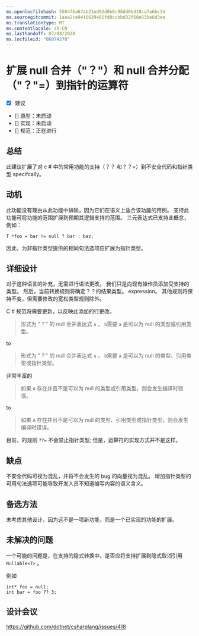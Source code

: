 ```yaml
---
ms.openlocfilehash: 5584f6a67ab21ed92d0b8c98dd0bd18ca7a6bc3d
ms.sourcegitcommit: 1aaa2ce9416639485fd0ccbbd32f68e53be6d3ea
ms.translationtype: MT
ms.contentlocale: zh-CN
ms.lasthandoff: 07/08/2020
ms.locfileid: "86074278"
---
```

# <a name="extend-null-coalescing--and-null-coalescing-assignment--operators-to-pointers"></a>扩展 null 合并（"？"）和 null 合并分配（"？"=）到指针的运算符

* [x] 建议
* [] 原型：未启动
* [] 实现：未启动
* [] 规范：正在进行

## <a name="summary"></a>总结
[summary]: #summary

此建议扩展了对 c # 中的常用功能的支持（？？ 和？？=）到不安全代码和指针类型 specifcally。 

## <a name="motivation"></a>动机
[motivation]: #motivation


此功能没有理由从此功能中排除，因为它们在语义上适合该功能的用例。 支持此功能可将功能的范围扩展到预期其逻辑支持的范围。 三元表达式已支持此概念，例如：

 `T *foo = bar != null ? bar : baz;`

因此，为非指针类型提供的相同句法选项应扩展为指针类型。

## <a name="detailed-design"></a>详细设计
[design]: #detailed-design

对于这种语言的补充，无需进行语法更改。 我们只是向现有操作员添加受支持的类型。 然后，当前转换规则将确定？？的结果类型。 expression。
其他规则将保持不变，但需要修改的宽松类型规则除外。

C # 规范将需要更新，以反映此添加的行更改。
> 形式为 "？" 的 null 合并表达式 `a` 。 `b`需要 `a` 是可以为 null 的类型或引用类型。

to

> 形式为 "？" 的 null 合并表达式 `a` 。 `b`需要 `a` 是可以为 null 的类型、引用类型或指针类型。

非常丰富的 
> 如果 `A` 存在并且不是可以为 null 的类型或引用类型，则会发生编译时错误。

to

> 如果 `A` 存在并且不是可以为 null 的类型、引用类型或指针类型，则会发生编译时错误。

目前，的规则 `??=` 不会禁止指针类型; 但是，运算符的实现方式并不是这样。


## <a name="drawbacks"></a>缺点
[drawbacks]: #drawbacks

不安全代码可视为混乱，并将不会发生的 bug 的向量视为混乱。 增加指针类型的可用句法选项可能导致开发人员不知道编写内容的语义含义。 

## <a name="alternatives"></a>备选方法
[alternatives]: #alternatives

未考虑其他设计，因为这不是一项新功能，而是一个已实现的功能的扩展。

## <a name="unresolved-questions"></a>未解决的问题
[unresolved]: #unresolved-questions

一个可能的问题是，在支持的隐式转换中，是否应将支持扩展到隐式取消引用 `Nullable<T>` 。

例如

    int* foo = null;
    int bar = foo ?? 3;

## <a name="design-meetings"></a>设计会议

https://github.com/dotnet/csharplang/issues/418



